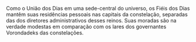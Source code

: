 ﻿Como o União dos Dias em uma sede-central do universo, os Fiéis dos Dias mantêm suas residências pessoais nas capitais da constelação, separadas das dos diretores administrativos desses reinos.  Suas moradas são na verdade modestas em comparação com os lares dos governantes Vorondadeks das constelações.